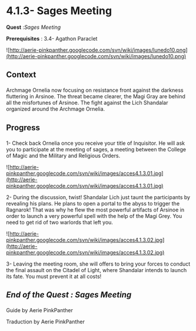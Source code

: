 # 4.1.3- Sages Meeting #


<p><b>Quest</b> :<em>Sages Meeting</em> </p>
<p><b>Prerequisites</b> : 3.4- Agathon Paraclet</p>

![http://aerie-pinkpanther.googlecode.com/svn/wiki/images/lunedo10.png](http://aerie-pinkpanther.googlecode.com/svn/wiki/images/lunedo10.png)

## <p><span>Context</span></p> ##

Archmage Ornelia now focusing on resistance front against the darkness fluttering in Arsinoe. The threat became clearer, the Magi Gray are behind all the misfortunes of Arsinoe. The fight against the Lich Shandalar organized around the Archmage Ornelia.

## <p>Progress</p> ##

1- Check back Ornelia once you receive your title of Inquisitor. He will ask you to participate at the meeting of sages, a meeting between the College of Magic and the Military and Religious Orders.

![http://aerie-pinkpanther.googlecode.com/svn/wiki/images/acces4.1.3.01.jpg](http://aerie-pinkpanther.googlecode.com/svn/wiki/images/acces4.1.3.01.jpg)


2- During the discussion, twist! Shandalar Lich just taunt the participants by revealing his plans. He plans to open a portal to the abyss to trigger the Ragnarok! That was why he flew the most powerful artifacts of Arsinoe in order to launch a very powerful spell with the help of the Magi Grey. You need to get rid of two warlords that left you.

![http://aerie-pinkpanther.googlecode.com/svn/wiki/images/acces4.1.3.02.jpg](http://aerie-pinkpanther.googlecode.com/svn/wiki/images/acces4.1.3.02.jpg)

3- Leaving the meeting room, she will offers to bring your forces to conduct the final assault on the Citadel of Light, where Shandalar intends to launch its fate. You must prevent it at all costs!

## <p><em>End of the Quest : Sages Meeting</em></h2>
Guide by Aerie PinkPanther

Traduction by Aerie PinkPanther
</p>